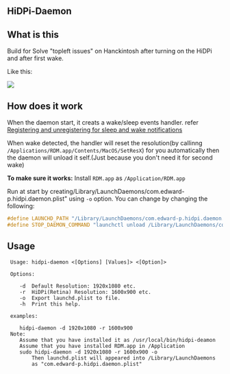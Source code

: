 HiDPi-Daemon
---

What is this
---

Build for Solve "topleft issues" on Hanckintosh after turning on the HiDPi and after first wake.

Like this:

![](https://github.com/edward-p/HiDPi-Daemon/raw/picture/IMG_20171004_102631.jpg)

How does it work
---

When the daemon start, it creats a wake/sleep events handler.
refer [Registering and unregistering for sleep and wake notifications](https://developer.apple.com/library/content/qa/qa1340/_index.html)

When wake detected, the handler will reset the resolution(by callinng `/Applications/RDM.app/Contents/MacOS/SetResX`) for you automatically then the daemon will unload it self.(Just because you don't need it for second wake)

__To make sure it works:__ Install `RDM.app` as `/Application/RDM.app`

Run at start by creating/Library/LaunchDaemons/com.edward-p.hidpi.daemon.plist" using `-o` option.
You can change by changing the following:

``` C
#define LAUNCHD_PATH "/Library/LaunchDaemons/com.edward-p.hidpi.daemon.plist"
#define STOP_DAEMON_COMMAND "launchctl unload /Library/LaunchDaemons/com.edward-p.hidpi.daemon.plist"
```


Usage
---

	 Usage:	hidpi-daemon <[Options] [Values]> <[Option]>

	 Options:

	    -d	Default Resolution: 1920x1080 etc.
	    -r	HiDPi(Retina) Resolution: 1600x900 etc.
	    -o	Export launchd.plist to file.
	    -h	Print this help.

	 examples:

	    hidpi-daemon -d 1920x1080 -r 1600x900
	 Note:
	    Assume that you have installed it as /usr/local/bin/hidpi-deamon
	    Assume that you have installed RDM.app in /Application
	    sudo hidpi-daemon -d 1920x1080 -r 1600x900 -o
	        Then launchd.plist will appeared into /Library/LaunchDaemons
	        as "com.edward-p.hidpi.daemon.plist"
